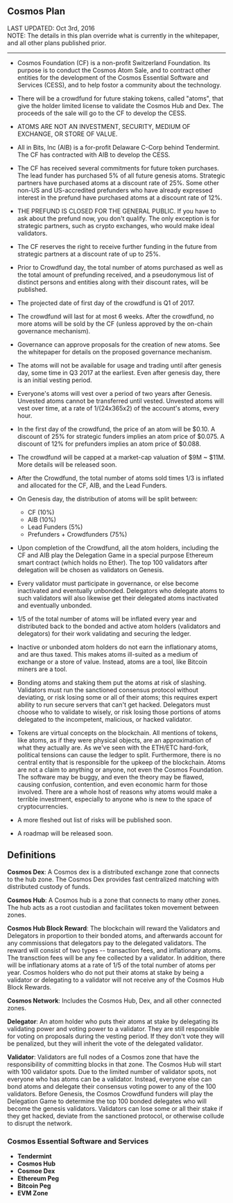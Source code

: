Cosmos Plan
-----------

LAST UPDATED: Oct 3rd, 2016<br/>
NOTE: The details in this plan override what is currently in the whitepaper,
and all other plans published prior.

<hr />

* Cosmos Foundation (CF) is a non-profit Switzerland Foundation. Its purpose is
  to conduct the Cosmos Atom Sale, and to contract other entities for the
  development of the Cosmos Essential Software and Services (CESS), and to help
  fostor a community about the technology.

* There will be a crowdfund for future staking tokens, called "atoms", that
  give the holder limited license to validate the Cosmos Hub and Dex. The
  proceeds of the sale will go to the CF to develop the CESS.

* ATOMS ARE NOT AN INVESTMENT, SECURITY, MEDIUM OF EXCHANGE, OR STORE OF VALUE.

* All in Bits, Inc (AIB) is a for-profit Delaware C-Corp behind Tendermint.
  The CF has contracted with AIB to develop the CESS.

* The CF has received several commitments for future token purchases.  The lead
  funder has purchased 5% of all future genesis atoms.  Strategic partners have
  purchased atoms at a discount rate of 25%.  Some other non-US and
  US-accredited prefunders who have already expressed interest in the prefund
  have purchased atoms at a discount rate of 12%.

* THE PREFUND IS CLOSED FOR THE GENERAL PUBLIC. If you have to ask about the
  prefund now, you don't qualify.  The only exception is for strategic
  partners, such as crypto exchanges, who would make ideal validators.

* The CF reserves the right to receive further funding in the future from
  strategic partners at a discount rate of up to 25%.

* Prior to Crowdfund day, the total number of atoms purchased as well as the
  total amount of prefunding received, and a pseudonymous list of distinct
  persons and entities along with their discount rates, will be published.

* The projected date of first day of the crowdfund is Q1 of 2017.

* The crowdfund will last for at most 6 weeks.  After the crowdfund, no more
  atoms will be sold by the CF (unless approved by the on-chain governance
  mechanism).

* Governance can approve proposals for the creation of new atoms. See the
  whitepaper for details on the proposed governance mechanism.

* The atoms will not be available for usage and trading until after genesis
  day, some time in Q3 2017 at the earliest.  Even after genesis day, there is
  an initial vesting period.

* Everyone's atoms will vest over a period of two years after Genesis. Unvested
  atoms cannot be transferred until vested.  Unvested atoms will vest over
  time, at a rate of 1/(24x365x2) of the account's atoms, every hour.

* In the first day of the crowdfund, the price of an atom will be $0.10.  A
  discount of 25% for strategic funders implies an atom price of $0.075.  A
  discount of 12% for prefunders implies an atom price of $0.088.

* The crowdfund will be capped at a market-cap valuation of $9M ~ $11M.
  More details will be released soon.

* After the Crowdfund, the total number of atoms sold times 1/3 is
  inflated and allocated for the CF, AIB, and the Lead Funders.

* On Genesis day, the distribution of atoms will be split between:
  * CF (10%)
  * AIB (10%)
  * Lead Funders (5%)
  * Prefunders + Crowdfunders (75%)

* Upon completion of the Crowdfund, all the atom holders, including the CF and
  AIB play the Delegation Game in a special purpose Ethereum smart contract
  (which holds no Ether).  The top 100 validators after delegation will be
  chosen as validators on Genesis.

* Every validator must participate in governance, or else become inactivated
  and eventually unbonded. Delegators who delegate atoms to such validators
  will also likewise get their delegated atoms inactivated and eventually
  unbonded.

* 1/5 of the total number of atoms will be inflated every year and distributed
  back to the bonded and active atom holders (validators and delegators) for
  their work validating and securing the ledger.

* Inactive or unbonded atom holders do not earn the inflationary atoms, and
  are thus taxed.  This makes atoms ill-suited as a medium of exchange or a
  store of value.  Instead, atoms are a tool, like Bitcoin miners are a tool.

* Bonding atoms and staking them put the atoms at risk of slashing. Validators
  must run the sanctioned consensus protocol without deviating, or risk losing
  some or all of their atoms; this requires expert ability to run secure
  servers that can't get hacked. Delegators must choose who to validate to
  wisely, or risk losing those portions of atoms delegated to the incompetent,
  malicious, or hacked validator.

* Tokens are virtual concepts on the blockchain.  All mentions of tokens, like
  atoms, as if they were physical objects, are an approximation of what they
  actually are.  As we've seen with the ETH/ETC hard-fork, political tensions
  can cause the ledger to split.  Furthermore, there is no central entity that
  is responsible for the upkeep of the blockchain.  Atoms are not a claim to
  anything or anyone, not even the Cosmos Foundation.  The software may be
  buggy, and even the theory may be flawed, causing confusion, contention, and
  even economic harm for those involved.  There are a whole host of reasons why
  atoms would make a terrible investment, especially to anyone who is new to
  the space of cryptocurrencies.

* A more fleshed out list of risks will be published soon.

* A roadmap will be released soon.

## Definitions

**Cosmos Dex**: A Cosmos dex is a distributed exchange zone that connects to
the hub zone.  The Cosmos Dex provides fast centralized matching with
distributed custody of funds.

**Cosmos Hub**: A Cosmos hub is a zone that connects to many other zones.  The
hub acts as a root custodian and facilitates token movement between zones.

**Cosmos Hub Block Reward**: The blockchain will reward the Validators and
Delegators in proportion to their bonded atoms, and afterwards account for any
commissions that delegators pay to the delegated validators.  The reward will
consist of two types -- transaction fees, and inflationary atoms.  The
transction fees will be any fee collected by a validator.  In addition, there
will be inflationary atoms at a rate of 1/5 of the total number of atoms per
year.  Cosmos holders who do not put their atoms at stake by being a validator
or delegating to a validator will not receive any of the Cosmos Hub Block
Rewards.

**Cosmos Network**: Includes the Cosmos Hub, Dex, and all other connected
zones.

**Delegator**: An atom holder who puts their atoms at stake by delegating its
validating power and voting power to a validator.  They are still responsible
for voting on proposals during the vesting period.  If they don't vote they
will be penalized, but they will inherit the vote of the delegated validator.

**Validator**: Validators are full nodes of a Cosmos zone that have the
responsibility of committing blocks in that zone.  The Cosmos Hub will start
with 100 validator spots.  Due to the limited number of validator spots, not
everyone who has atoms can be a validator.  Instead, everyone else can bond
atoms and delegate their consensus voting power to any of the 100 validators.
Before Genesis, the Cosmos Crowdfund funders will play the Delegation Game to
determine the top 100 bonded delegates who will become the genesis validators.
Validators can lose some or all their stake if they get hacked, deviate from
the sanctioned protocol, or otherwise collude to disrupt the network. 

### Cosmos Essential Software and Services

* **Tendermint**
* **Cosmos Hub**
* **Cosmoe Dex**
* **Ethereum Peg**
* **Bitcoin Peg**
* **EVM Zone**
